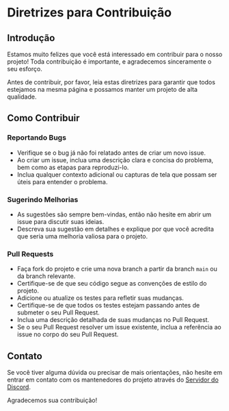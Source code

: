 # Diretrizes para Contribuição

## Introdução

Estamos muito felizes que você está interessado em contribuir para o nosso projeto! Toda contribuição é importante, e agradecemos sinceramente o seu esforço.

Antes de contribuir, por favor, leia estas diretrizes para garantir que todos estejamos na mesma página e possamos manter um projeto de alta qualidade.

## Como Contribuir

### Reportando Bugs

- Verifique se o bug já não foi relatado antes de criar um novo issue.
- Ao criar um issue, inclua uma descrição clara e concisa do problema, bem como as etapas para reproduzi-lo.
- Inclua qualquer contexto adicional ou capturas de tela que possam ser úteis para entender o problema.

### Sugerindo Melhorias

- As sugestões são sempre bem-vindas, então não hesite em abrir um issue para discutir suas ideias.
- Descreva sua sugestão em detalhes e explique por que você acredita que seria uma melhoria valiosa para o projeto.

### Pull Requests

- Faça fork do projeto e crie uma nova branch a partir da branch `main` ou da branch relevante.
- Certifique-se de que seu código segue as convenções de estilo do projeto.
- Adicione ou atualize os testes para refletir suas mudanças.
- Certifique-se de que todos os testes estejam passando antes de submeter o seu Pull Request.
- Inclua uma descrição detalhada de suas mudanças no Pull Request.
- Se o seu Pull Request resolver um issue existente, inclua a referência ao issue no corpo do seu Pull Request.

## Contato

Se você tiver alguma dúvida ou precisar de mais orientações, não hesite em entrar em contato com os mantenedores do projeto através do [Servidor do Discord](https://discord.guiaanonima.com/).

Agradecemos sua contribuição!
